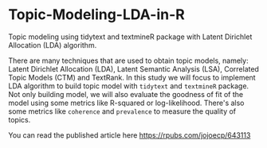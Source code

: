 # Topic-Modeling-LDA-in-R
Topic modeling using tidytext and textmineR package with Latent Dirichlet Allocation (LDA) algorithm.

There are many techniques that are used to obtain topic models, namely: Latent Dirichlet Allocation (LDA), Latent Semantic Analysis (LSA), Correlated Topic Models (CTM) and TextRank. In this study we will focus to implement LDA algorithm to build topic model with `tidytext` and `textmineR` package. Not only building model, we will also evaluate the goodness of fit of the model using some metrics like R-squared or log-likelihood. There's also some metrics like `coherence` and `prevalence` to measure the quality of topics.

You can read the published article here https://rpubs.com/jojoecp/643113
